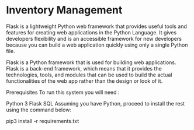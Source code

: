 # Inventory Management 
Flask is a lightweight Python web framework that provides useful tools and features for creating web applications in the Python Language. It gives developers flexibility and is an accessible framework for new developers because you can build a web application quickly using only a single Python file.

Flask is a Python framework that is used for building web applications. Flask is a back-end framework, which means that it provides the technologies, tools, and modules that can be used to build the actual functionalities of the web app rather than the design or look of it.

Prerequisites
To run this system you will need :

Python 3
Flask
SQL
Assuming you have Python, proceed to install the rest using the command below:

pip3 install -r requirements.txt

